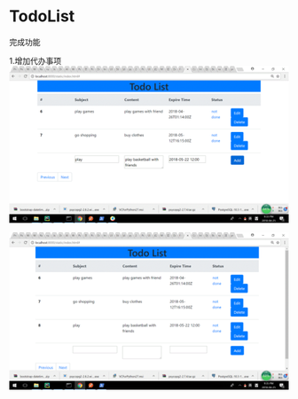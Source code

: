 # TodoList

完成功能

1.增加代办事项
![](https://github.com/JiulingTang/TodoList/blob/master/appImage/addItem1.gif)

![](https://github.com/JiulingTang/TodoList/blob/master/appImage/addItem2.gif)

